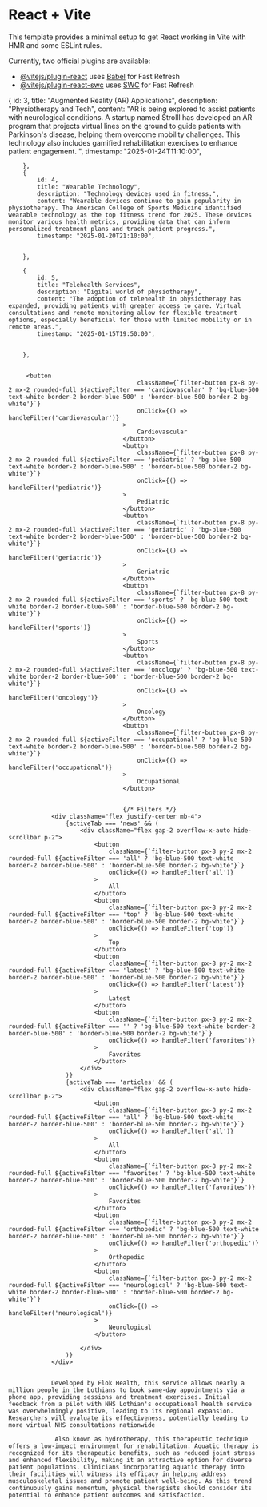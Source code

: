 # React + Vite

This template provides a minimal setup to get React working in Vite with HMR and some ESLint rules.

Currently, two official plugins are available:

- [@vitejs/plugin-react](https://github.com/vitejs/vite-plugin-react/blob/main/packages/plugin-react/README.md) uses [Babel](https://babeljs.io/) for Fast Refresh
- [@vitejs/plugin-react-swc](https://github.com/vitejs/vite-plugin-react-swc) uses [SWC](https://swc.rs/) for Fast Refresh


 {
            id: 3,
            title: "Augmented Reality (AR) Applications",
            description: "Physiotherapy and Tech",
            content: "AR is being explored to assist patients with neurological conditions. A startup named Strolll has developed an AR program that projects virtual lines on the ground to guide patients with Parkinson's disease, helping them overcome mobility challenges. This technology also includes gamified rehabilitation exercises to enhance patient engagement. ",
            timestamp: "2025-01-24T11:10:00",


        },
        {
            id: 4,
            title: "Wearable Technology",
            description: "Technology devices used in fitness.",
            content: "Wearable devices continue to gain popularity in physiotherapy. The American College of Sports Medicine identified wearable technology as the top fitness trend for 2025. These devices monitor various health metrics, providing data that can inform personalized treatment plans and track patient progress.",
            timestamp: "2025-01-20T21:10:00",


        },

        {
            id: 5,
            title: "Telehealth Services",
            description: "Digital world of physiotherapy",
            content: "The adoption of telehealth in physiotherapy has expanded, providing patients with greater access to care. Virtual consultations and remote monitoring allow for flexible treatment options, especially beneficial for those with limited mobility or in remote areas.",
            timestamp: "2025-01-15T19:50:00",


        },


         <button
                                        className={`filter-button px-8 py-2 mx-2 rounded-full ${activeFilter === 'cardiovascular' ? 'bg-blue-500 text-white border-2 border-blue-500' : 'border-blue-500 border-2 bg-white'}`}
                                        onClick={() => handleFilter('cardiovascular')}
                                    >
                                        Cardiovascular
                                    </button>
                                    <button
                                        className={`filter-button px-8 py-2 mx-2 rounded-full ${activeFilter === 'pediatric' ? 'bg-blue-500 text-white border-2 border-blue-500' : 'border-blue-500 border-2 bg-white'}`}
                                        onClick={() => handleFilter('pediatric')}
                                    >
                                        Pediatric
                                    </button>
                                    <button
                                        className={`filter-button px-8 py-2 mx-2 rounded-full ${activeFilter === 'geriatric' ? 'bg-blue-500 text-white border-2 border-blue-500' : 'border-blue-500 border-2 bg-white'}`}
                                        onClick={() => handleFilter('geriatric')}
                                    >
                                        Geriatric
                                    </button>
                                    <button
                                        className={`filter-button px-8 py-2 mx-2 rounded-full ${activeFilter === 'sports' ? 'bg-blue-500 text-white border-2 border-blue-500' : 'border-blue-500 border-2 bg-white'}`}
                                        onClick={() => handleFilter('sports')}
                                    >
                                        Sports
                                    </button>
                                    <button
                                        className={`filter-button px-8 py-2 mx-2 rounded-full ${activeFilter === 'oncology' ? 'bg-blue-500 text-white border-2 border-blue-500' : 'border-blue-500 border-2 bg-white'}`}
                                        onClick={() => handleFilter('oncology')}
                                    >
                                        Oncology
                                    </button>
                                    <button
                                        className={`filter-button px-8 py-2 mx-2 rounded-full ${activeFilter === 'occupational' ? 'bg-blue-500 text-white border-2 border-blue-500' : 'border-blue-500 border-2 bg-white'}`}
                                        onClick={() => handleFilter('occupational')}
                                    >
                                        Occupational
                                    </button>


                                    {/* Filters */}
                <div className="flex justify-center mb-4">
                    {activeTab === 'news' && (
                        <div className="flex gap-2 overflow-x-auto hide-scrollbar p-2">
                            <button
                                className={`filter-button px-8 py-2 mx-2 rounded-full ${activeFilter === 'all' ? 'bg-blue-500 text-white border-2 border-blue-500' : 'border-blue-500 border-2 bg-white'}`}
                                onClick={() => handleFilter('all')}
                            >
                                All
                            </button>
                            <button
                                className={`filter-button px-8 py-2 mx-2 rounded-full ${activeFilter === 'top' ? 'bg-blue-500 text-white border-2 border-blue-500' : 'border-blue-500 border-2 bg-white'}`}
                                onClick={() => handleFilter('top')}
                            >
                                Top
                            </button>
                            <button
                                className={`filter-button px-8 py-2 mx-2 rounded-full ${activeFilter === 'latest' ? 'bg-blue-500 text-white border-2 border-blue-500' : 'border-blue-500 border-2 bg-white'}`}
                                onClick={() => handleFilter('latest')}
                            >
                                Latest
                            </button>
                            <button
                                className={`filter-button px-8 py-2 mx-2 rounded-full ${activeFilter === '' ? 'bg-blue-500 text-white border-2 border-blue-500' : 'border-blue-500 border-2 bg-white'}`}
                                onClick={() => handleFilter('favorites')}
                            >
                                Favorites
                            </button>
                        </div>
                    )}
                    {activeTab === 'articles' && (
                        <div className="flex gap-2 overflow-x-auto hide-scrollbar p-2">
                            <button
                                className={`filter-button px-8 py-2 mx-2 rounded-full ${activeFilter === 'all' ? 'bg-blue-500 text-white border-2 border-blue-500' : 'border-blue-500 border-2 bg-white'}`}
                                onClick={() => handleFilter('all')}
                            >
                                All
                            </button>
                            <button
                                className={`filter-button px-8 py-2 mx-2 rounded-full ${activeFilter === 'favorites' ? 'bg-blue-500 text-white border-2 border-blue-500' : 'border-blue-500 border-2 bg-white'}`}
                                onClick={() => handleFilter('favorites')}
                            >
                                Favorites
                            </button>
                            <button
                                className={`filter-button px-8 py-2 mx-2 rounded-full ${activeFilter === 'orthopedic' ? 'bg-blue-500 text-white border-2 border-blue-500' : 'border-blue-500 border-2 bg-white'}`}
                                onClick={() => handleFilter('orthopedic')}
                            >
                                Orthopedic
                            </button>
                            <button
                                className={`filter-button px-8 py-2 mx-2 rounded-full ${activeFilter === 'neurological' ? 'bg-blue-500 text-white border-2 border-blue-500' : 'border-blue-500 border-2 bg-white'}`}
                                onClick={() => handleFilter('neurological')}
                            >
                                Neurological
                            </button>

                        </div>
                    )}
                </div>


                Developed by Flok Health, this service allows nearly a million people in the Lothians to book same-day appointments via a phone app, providing sessions and treatment exercises. Initial feedback from a pilot with NHS Lothian's occupational health service was overwhelmingly positive, leading to its regional expansion. Researchers will evaluate its effectiveness, potentially leading to more virtual NHS consultations nationwide

                 Also known as hydrotherapy, this therapeutic technique offers a low-impact environment for rehabilitation. Aquatic therapy is recognized for its therapeutic benefits, such as reduced joint stress and enhanced flexibility, making it an attractive option for diverse patient populations. Clinicians incorporating aquatic therapy into their facilities will witness its efficacy in helping address musculoskeletal issues and promote patient well-being. As this trend continuously gains momentum, physical therapists should consider its potential to enhance patient outcomes and satisfaction.